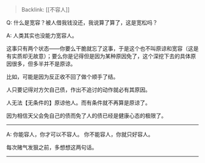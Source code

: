 > Backlink: [[不容人]]

Q: 什么是宽容？被人借我钱没还，我说算了算了，这是宽松吗？

A: 人类其实也没能力宽容人。

这事只有两个状态——你要么干脆就忘了这事，于是这个也不叫原谅和宽容（这是有实质却无故意）；要么你是记得但是因为某种原因免了，这个深挖下去的具体原因很多，但多半并不是原谅。

比如，可能是因为反正收不回了做个顺手了结。

人只要记得对方欠自己债，作出不追讨的动作就必有其原因。

人无法【无条件的】原谅他人。而有条件就不再算是原谅了。

因为相信天父会免自己的债而免了人的债已经是健康心态的极限了。

---

A: 你能容人，你才可以不容人。
你不能容人，你就只好容人。

每次赌气发狠之前，多想想这两句话。

---
